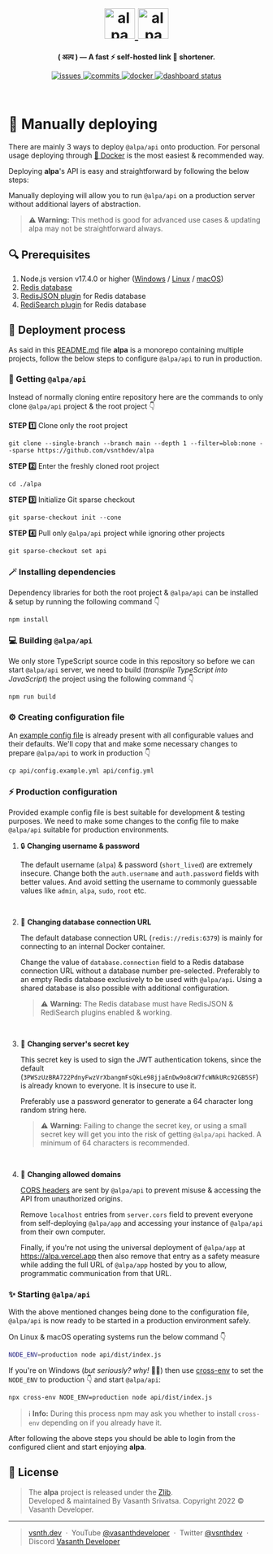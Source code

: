 <br>
<h1 align="center">
    <a href="https://alpa.vercel.app#gh-light-mode-only" target="_blank" rel="noopener">
        <img src="https://raw.githubusercontent.com/vsnthdev/alpa/dev/docs/media/logo_light.svg" alt="alpa" height="60">
    </a>
    <a href="https://alpa.vercel.app#gh-dark-mode-only" target="_blank" rel="noopener">
        <img src="https://raw.githubusercontent.com/vsnthdev/alpa/dev/docs/media/logo_dark.svg" alt="alpa" height="60">
    </a>
</h1>



<p align="center"><strong>( अल्प ) — A fast ⚡ self-hosted link 🔗 shortener.</strong></p>

<p align="center">
    <a href="https://github.com/vsnthdev/alpa/issues">
        <img src="https://img.shields.io/github/issues/vsnthdev/alpa.svg?style=flat-square" alt="issues">
    </a>
    <a href="https://github.com/vsnthdev/alpa/commits/main">
        <img src="https://img.shields.io/github/last-commit/vsnthdev/alpa.svg?style=flat-square"
            alt="commits">
    </a>
    <a href="https://hub.docker.com/r/vsnthdev/alpa-api" target="_blank" rel="noopener">
        <img src="https://img.shields.io/docker/pulls/vsnthdev/alpa-api?color=1E90FF&style=flat-square" alt="docker">
    </a>
    <a href="https://alpa.vercel.app" target="_blank" rel="noopener">
        <img src="https://img.shields.io/website?label=dashboard&logo=vercel&style=flat-square&url=https%3A%2F%2Falpa.vercel.app" alt="dashboard status">
    </a>
</p>

<br>

# 🧰 Manually deploying

There are mainly 3 ways to deploy `@alpa/api` onto production. For personal usage deploying through [🐳 Docker](./docker.md) is the most easiest & recommended way.

Deploying **alpa**'s API is easy and straightforward by following the below steps:

Manually deploying will allow you to run `@alpa/api` on a production server without additional layers of abstraction.

> **⚠️ Warning:** This method is good for advanced use cases & updating alpa may not be straightforward always.

## 🔍 Prerequisites

1. Node.js version v17.4.0 or higher ([Windows](https://youtu.be/sHGz607fsVA) / [Linux](https://github.com/nodesource/distributions#readme) / [macOS](https://github.com/nvm-sh/nvm#readme))
2. [Redis database](https://redis.io)
3. [RedisJSON plugin](https://redis.io/docs/stack/json/) for Redis database
4. [RediSearch plugin](https://redis.io/docs/stack/search) for Redis database

## 🚀 Deployment process

As said in this [README.md](https://github.com/vsnthdev/alpa/tree/main#readme) file **alpa** is a monorepo containing multiple projects, follow the below steps to configure `@alpa/api` to run in production.

### 💾 Getting `@alpa/api`

Instead of normally cloning entire repository here are the commands to only clone `@alpa/api` project & the root project 👇

**STEP 1️⃣**  Clone only the root project

```
git clone --single-branch --branch main --depth 1 --filter=blob:none --sparse https://github.com/vsnthdev/alpa
```

**STEP 2️⃣**  Enter the freshly cloned root project

```
cd ./alpa
```

**STEP 3️⃣**  Initialize Git sparse checkout

```
git sparse-checkout init --cone
```

**STEP 4️⃣**  Pull only `@alpa/api` project while ignoring other projects

```
git sparse-checkout set api
```

### 🪄 Installing dependencies

Dependency libraries for both the root project & `@alpa/api` can be installed & setup by running the following command 👇

```
npm install
```

### 💻 Building `@alpa/api`

We only store TypeScript source code in this repository so before we can start `@alpa/api` server, we need to build (_transpile TypeScript into JavaScript_) the project using the following command 👇

```
npm run build
```

### ⚙️ Creating configuration file

An [example config file](../../api/config.example.yml) is already present with all configurable values and their defaults. We'll copy that and make some necessary changes to prepare `@alpa/api` to work in production 👇

```
cp api/config.example.yml api/config.yml
```

### ⚡ Production configuration

Provided example config file is best suitable for development & testing purposes. We need to make some changes to the config file to make `@alpa/api` suitable for production environments.

1. 🔒 **Changing username & password**  
    
    The default username (`alpa`) & password (`short_lived`) are extremely insecure. Change both the `auth.username` and `auth.password` fields with better values. And avoid setting the username to commonly guessable values like `admin`, `alpa`, `sudo`, `root` etc.

<br>

2. 🔌 **Changing database connection URL**

    The default database connection URL (`redis://redis:6379`) is mainly for connecting to an internal Docker container.

    Change the value of `database.connection` field to a Redis database connection URL without a database number pre-selected. Preferably to an empty Redis database exclusively to be used with `@alpa/api`. Using a shared database is also possible with additional configuration.

    > ⚠️ **Warning:** The Redis database must have RedisJSON & RediSearch plugins enabled & working.

<br>

3. 🔑 **Changing server's secret key**

    This secret key is used to sign the JWT authentication tokens, since the default (`3PWSzUzBRA722PdnyFwzVrXbangmFsQkLe98jjaEnDw9o8cW7fcWNkURc92GB5SF`) is already known to everyone. It is insecure to use it.

    Preferably use a password generator to generate a 64 character long random string here.

    > ⚠️ **Warning:** Failing to change the secret key, or using a small secret key will get you into the risk of getting `@alpa/api` hacked. A minimum of 64 characters is recommended.

<br>

4. 🔗 **Changing allowed domains**

    [CORS headers](https://developer.mozilla.org/en-US/docs/Web/HTTP/CORS) are sent by `@alpa/api` to prevent misuse & accessing the API from unauthorized origins.

    Remove `localhost` entries from `server.cors` field to prevent everyone from self-deploying `@alpa/app` and accessing your instance of `@alpa/api` from their own computer.

    Finally, if you're not using the universal deployment of `@alpa/app` at https://alpa.vercel.app then also remove that entry as a safety measure while adding the full URL of `@alpa/app` hosted by you to allow, programmatic communication from that URL.

### ✨ Starting `@alpa/api`

With the above mentioned changes being done to the configuration file, `@alpa/api` is now ready to be started in a production environment safely.

On Linux & macOS operating systems run the below command 👇

```bash
NODE_ENV=production node api/dist/index.js
```

If you're on Windows (_but seriously? why!_ 🤷‍♂️) then use [cross-env](https://www.npmjs.com/package/cross-env) to set the `NODE_ENV` to production 👇 and start `@alpa/api`:

```bash
npx cross-env NODE_ENV=production node api/dist/index.js
```

> ℹ️ **Info:** During this process npm may ask you whether to install `cross-env` depending on if you already have it.

After following the above steps you should be able to login from the configured client and start enjoying **alpa**.

<!-- ### 🔐 Securing behind NGINX reverse proxy -->

<!-- ### 🤖 Creating system service -->

<!-- ### ♻️ Handling updates -->

## 📰 License
> The **alpa** project is released under the [Zlib](https://github.com/vsnthdev/alpa/blob/main/LICENSE.md). <br> Developed &amp; maintained By Vasanth Srivatsa. Copyright 2022 © Vasanth Developer.
<hr>

> <a href="https://vsnth.dev" target="_blank" rel="noopener">vsnth.dev</a> &nbsp;&middot;&nbsp;
> YouTube <a href="https://vas.cx/videos" target="_blank" rel="noopener">@vasanthdeveloper</a> &nbsp;&middot;&nbsp;
> Twitter <a href="https://vas.cx/twitter" target="_blank" rel="noopener">@vsnthdev</a> &nbsp;&middot;&nbsp;
> Discord <a href="https://vas.cx/discord" target="_blank" rel="noopener">Vasanth Developer</a>
